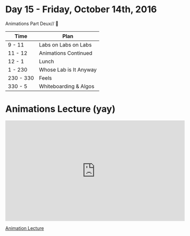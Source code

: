 # Day 15 - Friday, October 14th, 2016

Animations Part Deux// :blue_heart:


Time        |   Plan   |
----------------|-------
9 - 11         | Labs on Labs on Labs
11 - 12   | Animations Continued
12 - 1    | Lunch
1 - 230     | Whose Lab is It Anyway
230 - 330 | Feels
330 - 5 | Whiteboarding & Algos



# Animations Lecture (yay)

<iframe width="560" height="315" src="https://www.youtube.com/embed/l24kzWeKYjw?rel=0&modestbranding=1" frameborder="0" allowfullscreen></iframe><p><a href="https://www.youtube.com/watch?v=l24kzWeKYjw">Animation Lecture</a></p>